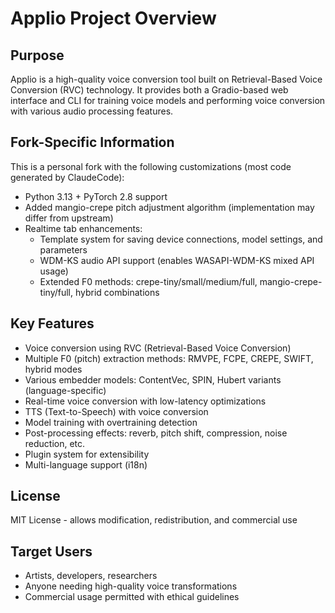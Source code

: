 # Applio Project Overview

## Purpose
Applio is a high-quality voice conversion tool built on Retrieval-Based Voice Conversion (RVC) technology. It provides both a Gradio-based web interface and CLI for training voice models and performing voice conversion with various audio processing features.

## Fork-Specific Information
This is a personal fork with the following customizations (most code generated by ClaudeCode):
- Python 3.13 + PyTorch 2.8 support
- Added mangio-crepe pitch adjustment algorithm (implementation may differ from upstream)
- Realtime tab enhancements:
  - Template system for saving device connections, model settings, and parameters
  - WDM-KS audio API support (enables WASAPI-WDM-KS mixed API usage)
  - Extended F0 methods: crepe-tiny/small/medium/full, mangio-crepe-tiny/full, hybrid combinations

## Key Features
- Voice conversion using RVC (Retrieval-Based Voice Conversion)
- Multiple F0 (pitch) extraction methods: RMVPE, FCPE, CREPE, SWIFT, hybrid modes
- Various embedder models: ContentVec, SPIN, Hubert variants (language-specific)
- Real-time voice conversion with low-latency optimizations
- TTS (Text-to-Speech) with voice conversion
- Model training with overtraining detection
- Post-processing effects: reverb, pitch shift, compression, noise reduction, etc.
- Plugin system for extensibility
- Multi-language support (i18n)

## License
MIT License - allows modification, redistribution, and commercial use

## Target Users
- Artists, developers, researchers
- Anyone needing high-quality voice transformations
- Commercial usage permitted with ethical guidelines
